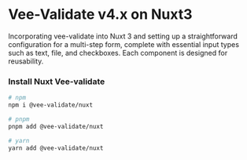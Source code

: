 # Vee-Validate v4.x on Nuxt3

Incorporating vee-validate into Nuxt 3 and setting up a straightforward configuration for a multi-step form, complete with essential input types such as text, file, and checkboxes. Each component is designed for reusability.

### Install Nuxt Vee-validate
```bash
# npm
npm i @vee-validate/nuxt

# pnpm
pnpm add @vee-validate/nuxt

# yarn
yarn add @vee-validate/nuxt 
```